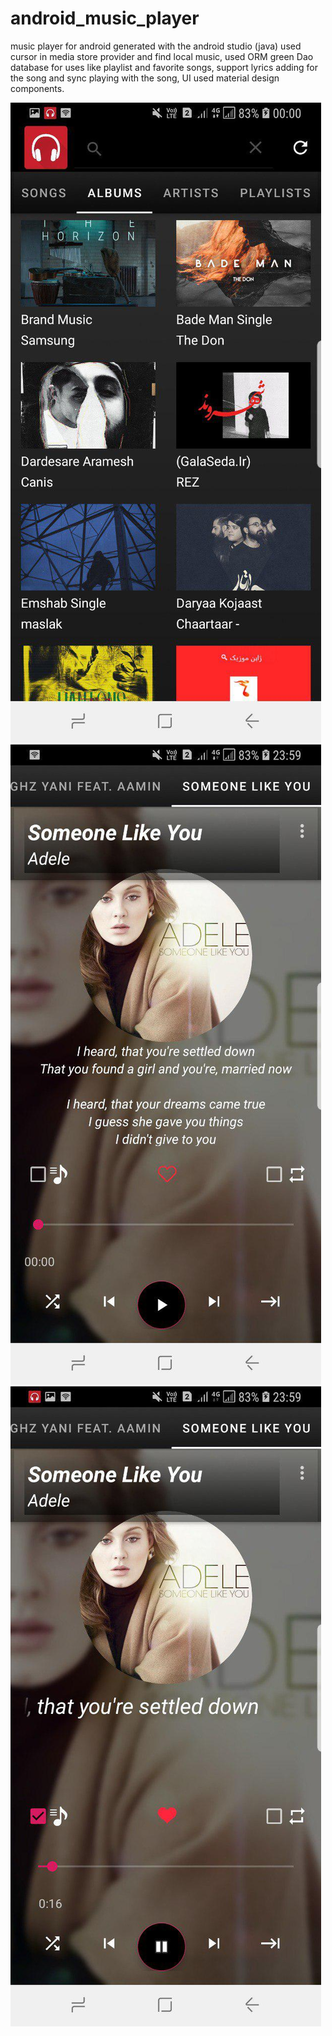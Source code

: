 # android_music_player
music player for android generated with the android studio (java) used cursor in media store provider and find local music, used ORM green Dao database for uses like playlist and favorite songs, support lyrics adding for the song and sync playing with the song, UI used material design components.


![Screenshot1](first.jpg)
![Screenshot2](photo_2019-02-25_00-01-02.jpg)
![Screenshot3](photo_2019-02-25_00-01-01.jpg)

